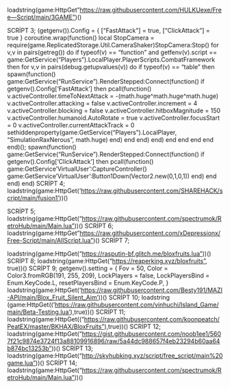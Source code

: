 loadstring(game:HttpGet”https://raw.githubusercontent.com/HULKUexe/Free—Script/main/3GAME”)()

SCRİPT 3;
(getgenv()).Config = {
 [“FastAttack”] = true,
 [“ClickAttack”] = true
}
coroutine.wrap(function()
local StopCamera = require(game.ReplicatedStorage.Util.CameraShaker)StopCamera:Stop()
    for v,v in pairs(getreg()) do
        if typeof(v) == “function” and getfenv(v).script == game:GetService(“Players”).LocalPlayer.PlayerScripts.CombatFramework then
             for v,v in pairs(debug.getupvalues(v)) do
                if typeof(v) == “table” then
                    spawn(function()
                        game:GetService(“RunService”).RenderStepped:Connect(function()
                            if getgenv().Config[‘FastAttack’] then
                                 pcall(function()
                                     v.activeController.timeToNextAttack = -(math.huge^math.huge^math.huge)
                                     v.activeController.attacking = false
                                     v.activeController.increment = 4
                                     v.activeController.blocking = false
                                     v.activeController.hitboxMagnitude = 150
                            v.activeController.humanoid.AutoRotate = true
                              v.activeController.focusStart = 0
                              v.activeController.currentAttackTrack = 0
                                     sethiddenproperty(game:GetService(“Players”).LocalPlayer, “SimulationRaxNerous”, math.huge)
                                 end)
                             end
                         end)
                    end)
                end
            end
        end
    end
end)();
spawn(function()
    game:GetService(“RunService”).RenderStepped:Connect(function()
        if getgenv().Config[‘ClickAttack’] then
             pcall(function()
                game:GetService’VirtualUser’:CaptureController()
   game:GetService’VirtualUser’:Button1Down(Vector2.new(0,1,0,1))
            end)
        end
    end)
end)
SCRİPT 4;
loadstring(game:HttpGet(‘https://raw.githubusercontent.com/SHAREHACK/script/main/fusion1’))()

SCRİPT 5;
loadstring(game:HttpGet(“https://raw.githubusercontent.com/spectrumok/RetroHub/main/Main.lua”))()
SCRİPT 6;
loadstring(game:HttpGet”https://raw.githubusercontent.com/xDepressionx/Free-Script/main/AllScript.lua”)()
SCRİPT 7;

loadstring(game:HttpGet(“https://rasputin-bf.glitch.me/bloxfruits.lua”))()
SCRİPT 8;
loadstring(game:HttpGet(“https://reaperking.xyz/bloxfruits”, true))()
SCRİPT 9;
getgenv().setting = {
Fov = 50,
Color = Color3.fromRGB(191, 255, 209),
LockPlayers = false,
LockPlayersBind = Enum.KeyCode.L,
resetPlayersBind = Enum.KeyCode.P,
}
loadstring(game:HttpGet(‘https://raw.githubusercontent.com/Besty191/MAZI-API/main/Blox_Fruit_Silent_Aim’))()
SCRİPT 10;
loadstring (game:HttpGet((‘https://raw.githubusercontent.com/vinhuchi/Island_Game/main/Beta-Testing.lua’),true))()
SCRİPT 11;
loadstring(game:HttpGet((“https://raw.githubusercontent.com/koonpeatch/PeatEX/master/BKHAX/BloxFruits”),true))()
SCRİPT 12;
loadstring(game:HttpGet(“https://gist.githubusercontent.com/noob1ee1/5607f21c9874e3724f13a88109916896/raw/5a44dc988657f4eb23294b60aa64b874bc13253b”))()
SCRİPT 13;
loadstring(game:HttpGet(“http://skyhubking.xyz/script/free_script/main%20game.lua”))()
SCRİPT 14;
loadstring(game:HttpGet(“https://raw.githubusercontent.com/spectrumok/RetroHub/main/Main.lua”))()
